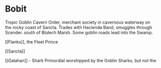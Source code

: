 <!-- wiki-header-section:start -->
# Bobit

<!-- wiki-header-section:end -->

<!-- not-for-live-publishing:start -->
<!-- obsidian-pull:start -->
Tropic Goblin Cavern Order, merchant society in cavernous waterway on the rocky coast of Sancta. Trades with Hacienda Band, smuggles through Scender. south of Blulech Marsh. Some goblin roads lead into the Swamp.

[[Flanks]], the Fleet Prince 

[[Sancta]]

[[Galahan]] - Shark Primordial worshipped by the Goblin Sharks, but not the 
<!-- obsidian-pull:end -->
<!-- not-for-live-publishing:end -->